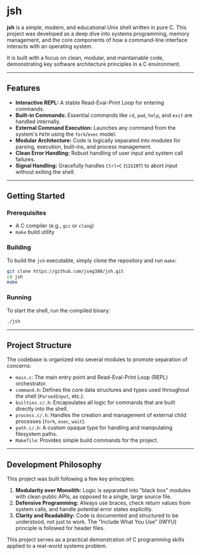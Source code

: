 # jsh

**jsh** is a simple, modern, and educational Unix shell written in pure C. This project was developed as a deep dive into systems programming, memory management, and the core components of how a command-line interface interacts with an operating system.

It is built with a focus on clean, modular, and maintainable code, demonstrating key software architecture principles in a C environment.

---

## Features

- **Interactive REPL:** A stable Read-Eval-Print Loop for entering commands.
- **Built-in Commands:** Essential commands like `cd`, `pwd`, `help`, and `exit` are handled internally.
- **External Command Execution:** Launches any command from the system's `PATH` using the `fork`/`exec` model.
- **Modular Architecture:** Code is logically separated into modules for parsing, execution, built-ins, and process management.
- **Clean Error Handling:** Robust handling of user input and system call failures.
- **Signal Handling:** Gracefully handles `Ctrl+C` (`SIGINT`) to abort input without exiting the shell.

---

## Getting Started

### Prerequisites

- A C compiler (e.g., `gcc` or `clang`)
- `make` build utility

### Building

To build the `jsh` executable, simply clone the repository and run `make`:

```bash
git clone https://github.com/jseg380/jsh.git
cd jsh
make
```

### Running

To start the shell, run the compiled binary:

```bash
./jsh
```

---

## Project Structure

The codebase is organized into several modules to promote separation of concerns:

- `main.c`: The main entry point and Read-Eval-Print Loop (REPL) orchestrator.
- `command.h`: Defines the core data structures and types used throughout the shell (`ParsedInput`, etc.).
- `builtins.c/.h`: Encapsulates all logic for commands that are built directly into the shell.
- `process.c/.h`: Handles the creation and management of external child processes (`fork`, `exec`, `wait`).
- `path.c/.h`: A custom opaque type for handling and manipulating filesystem paths.
- `Makefile`: Provides simple build commands for the project.

---

## Development Philosophy

This project was built following a few key principles:

1.  **Modularity over Monolith:** Logic is separated into "black box" modules with clean public APIs, as opposed to a single, large source file.
2.  **Defensive Programming:** Always use braces, check return values from system calls, and handle potential error states explicitly.
3.  **Clarity and Readability:** Code is documented and structured to be understood, not just to work. The "Include What You Use" (IWYU) principle is followed for header files.

This project serves as a practical demonstration of C programming skills applied to a real-world systems problem.
